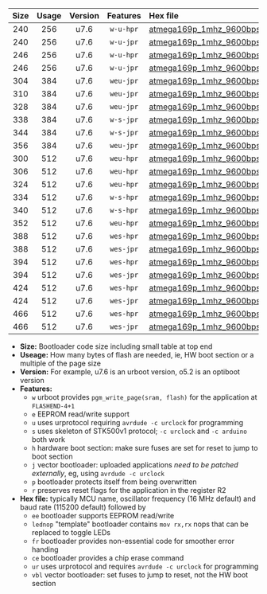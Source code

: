 |Size|Usage|Version|Features|Hex file|
|:-:|:-:|:-:|:-:|:--|
|240|256|u7.6|`w-u-hpr`|[atmega169p_1mhz_9600bps_ur.hex](https://raw.githubusercontent.com/stefanrueger/urboot/main/atmega169p_1mhz_9600bps_ur.hex)|
|240|256|u7.6|`w-u-jpr`|[atmega169p_1mhz_9600bps_ur_vbl.hex](https://raw.githubusercontent.com/stefanrueger/urboot/main/atmega169p_1mhz_9600bps_ur_vbl.hex)|
|246|256|u7.6|`w-u-hpr`|[atmega169p_1mhz_9600bps_lednop_ur.hex](https://raw.githubusercontent.com/stefanrueger/urboot/main/atmega169p_1mhz_9600bps_lednop_ur.hex)|
|246|256|u7.6|`w-u-jpr`|[atmega169p_1mhz_9600bps_lednop_ur_vbl.hex](https://raw.githubusercontent.com/stefanrueger/urboot/main/atmega169p_1mhz_9600bps_lednop_ur_vbl.hex)|
|304|384|u7.6|`weu-jpr`|[atmega169p_1mhz_9600bps_ee_ur_vbl.hex](https://raw.githubusercontent.com/stefanrueger/urboot/main/atmega169p_1mhz_9600bps_ee_ur_vbl.hex)|
|310|384|u7.6|`weu-jpr`|[atmega169p_1mhz_9600bps_ee_lednop_ur_vbl.hex](https://raw.githubusercontent.com/stefanrueger/urboot/main/atmega169p_1mhz_9600bps_ee_lednop_ur_vbl.hex)|
|328|384|u7.6|`weu-jpr`|[atmega169p_1mhz_9600bps_ee_lednop_fr_ur_vbl.hex](https://raw.githubusercontent.com/stefanrueger/urboot/main/atmega169p_1mhz_9600bps_ee_lednop_fr_ur_vbl.hex)|
|338|384|u7.6|`w-s-jpr`|[atmega169p_1mhz_9600bps_vbl.hex](https://raw.githubusercontent.com/stefanrueger/urboot/main/atmega169p_1mhz_9600bps_vbl.hex)|
|344|384|u7.6|`w-s-jpr`|[atmega169p_1mhz_9600bps_lednop_vbl.hex](https://raw.githubusercontent.com/stefanrueger/urboot/main/atmega169p_1mhz_9600bps_lednop_vbl.hex)|
|356|384|u7.6|`weu-jpr`|[atmega169p_1mhz_9600bps_ee_lednop_fr_ce_ur_vbl.hex](https://raw.githubusercontent.com/stefanrueger/urboot/main/atmega169p_1mhz_9600bps_ee_lednop_fr_ce_ur_vbl.hex)|
|300|512|u7.6|`weu-hpr`|[atmega169p_1mhz_9600bps_ee_ur.hex](https://raw.githubusercontent.com/stefanrueger/urboot/main/atmega169p_1mhz_9600bps_ee_ur.hex)|
|306|512|u7.6|`weu-hpr`|[atmega169p_1mhz_9600bps_ee_lednop_ur.hex](https://raw.githubusercontent.com/stefanrueger/urboot/main/atmega169p_1mhz_9600bps_ee_lednop_ur.hex)|
|324|512|u7.6|`weu-hpr`|[atmega169p_1mhz_9600bps_ee_lednop_fr_ur.hex](https://raw.githubusercontent.com/stefanrueger/urboot/main/atmega169p_1mhz_9600bps_ee_lednop_fr_ur.hex)|
|334|512|u7.6|`w-s-hpr`|[atmega169p_1mhz_9600bps.hex](https://raw.githubusercontent.com/stefanrueger/urboot/main/atmega169p_1mhz_9600bps.hex)|
|340|512|u7.6|`w-s-hpr`|[atmega169p_1mhz_9600bps_lednop.hex](https://raw.githubusercontent.com/stefanrueger/urboot/main/atmega169p_1mhz_9600bps_lednop.hex)|
|352|512|u7.6|`weu-hpr`|[atmega169p_1mhz_9600bps_ee_lednop_fr_ce_ur.hex](https://raw.githubusercontent.com/stefanrueger/urboot/main/atmega169p_1mhz_9600bps_ee_lednop_fr_ce_ur.hex)|
|388|512|u7.6|`wes-hpr`|[atmega169p_1mhz_9600bps_ee.hex](https://raw.githubusercontent.com/stefanrueger/urboot/main/atmega169p_1mhz_9600bps_ee.hex)|
|388|512|u7.6|`wes-jpr`|[atmega169p_1mhz_9600bps_ee_vbl.hex](https://raw.githubusercontent.com/stefanrueger/urboot/main/atmega169p_1mhz_9600bps_ee_vbl.hex)|
|394|512|u7.6|`wes-hpr`|[atmega169p_1mhz_9600bps_ee_lednop.hex](https://raw.githubusercontent.com/stefanrueger/urboot/main/atmega169p_1mhz_9600bps_ee_lednop.hex)|
|394|512|u7.6|`wes-jpr`|[atmega169p_1mhz_9600bps_ee_lednop_vbl.hex](https://raw.githubusercontent.com/stefanrueger/urboot/main/atmega169p_1mhz_9600bps_ee_lednop_vbl.hex)|
|424|512|u7.6|`wes-hpr`|[atmega169p_1mhz_9600bps_ee_lednop_fr.hex](https://raw.githubusercontent.com/stefanrueger/urboot/main/atmega169p_1mhz_9600bps_ee_lednop_fr.hex)|
|424|512|u7.6|`wes-jpr`|[atmega169p_1mhz_9600bps_ee_lednop_fr_vbl.hex](https://raw.githubusercontent.com/stefanrueger/urboot/main/atmega169p_1mhz_9600bps_ee_lednop_fr_vbl.hex)|
|466|512|u7.6|`wes-hpr`|[atmega169p_1mhz_9600bps_ee_lednop_fr_ce.hex](https://raw.githubusercontent.com/stefanrueger/urboot/main/atmega169p_1mhz_9600bps_ee_lednop_fr_ce.hex)|
|466|512|u7.6|`wes-jpr`|[atmega169p_1mhz_9600bps_ee_lednop_fr_ce_vbl.hex](https://raw.githubusercontent.com/stefanrueger/urboot/main/atmega169p_1mhz_9600bps_ee_lednop_fr_ce_vbl.hex)|

- **Size:** Bootloader code size including small table at top end
- **Useage:** How many bytes of flash are needed, ie, HW boot section or a multiple of the page size
- **Version:** For example, u7.6 is an urboot version, o5.2 is an optiboot version
- **Features:**
  + `w` urboot provides `pgm_write_page(sram, flash)` for the application at `FLASHEND-4+1`
  + `e` EEPROM read/write support
  + `u` uses urprotocol requiring `avrdude -c urclock` for programming
  + `s` uses skeleton of STK500v1 protocol; `-c urclock` and `-c arduino` both work
  + `h` hardware boot section: make sure fuses are set for reset to jump to boot section
  + `j` vector bootloader: uploaded applications *need to be patched externally*, eg, using `avrdude -c urclock`
  + `p` bootloader protects itself from being overwritten
  + `r` preserves reset flags for the application in the register R2
- **Hex file:** typically MCU name, oscillator frequency (16 MHz default) and baud rate (115200 default) followed by
  + `ee` bootloader supports EEPROM read/write
  + `lednop` "template" bootloader contains `mov rx,rx` nops that can be replaced to toggle LEDs
  + `fr` bootloader provides non-essential code for smoother error handing
  + `ce` bootloader provides a chip erase command
  + `ur` uses urprotocol and requires `avrdude -c urclock` for programming
  + `vbl` vector bootloader: set fuses to jump to reset, not the HW boot section

